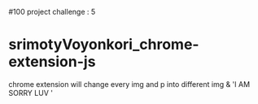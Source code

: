 #100 project challenge : 5
# srimotyVoyonkori_chrome-extension-js

chrome extension will change every img  and p into different img & 'I AM SORRY LUV  '  
